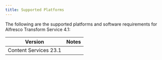 ```yaml
---
title: Supported Platforms
---
```


The following are the supported platforms and software requirements for Alfresco Transform Service 4.1:

|Version|Notes|
|-------|-----|
|Content Services 23.1||
